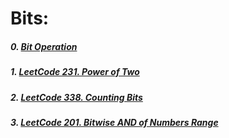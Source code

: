 # Bits:
##### 0. [Bit Operation](/src/algorithm/BitOperation.java)
##### 1. [LeetCode 231. Power of Two](/src/leetcode/p201to250/LeetCode231PowerOfTwo.java)
##### 2. [LeetCode 338. Counting Bits](/src/leetcode/p301to350/LeetCode338CountingBits.java)
##### 3. [LeetCode 201. Bitwise AND of Numbers Range](/src/leetcode/p201to250/LeetCode201BitwiseAndOfNumbersRange.kt)
